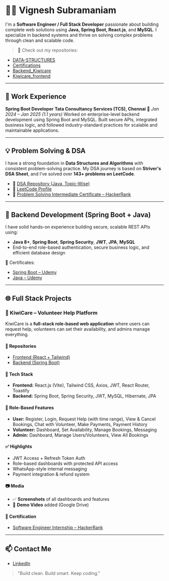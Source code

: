 # 👨‍💻 Vignesh Subramaniam

I'm a **Software Engineer / Full Stack Developer** passionate about building complete web solutions using **Java, Spring Boot, React.js**, and **MySQL**. I specialize in backend systems and thrive on solving complex problems through clean and scalable code.

> 📁 Check out my repositories:

* [DATA-STRUCTURES](https://github.com/Vigneh-sd/DATA-STRUCTURES)
* [Certifications](https://github.com/Vigneh-sd/Certifications)
* [Backend\_Kiwicare](https://github.com/Vigneh-sd/Backend_Kiwicare)
* [Kiwicare\_frontend](https://github.com/Vigneh-sd/Kiwicare_frontend)

---

## 💼 Work Experience

**Spring Boot Developer**
**Tata Consultancy Services (TCS), Chennai**
📅 *Jan 2024 – Jan 2025 (1.1 years)*
Worked on enterprise-level backend development using Spring Boot and MySQL. Built secure APIs, integrated business logic, and followed industry-standard practices for scalable and maintainable applications.

---

## 💡 Problem Solving & DSA

I have a strong foundation in **Data Structures and Algorithms** with consistent problem-solving practice. My DSA journey is based on **Striver's DSA Sheet**, and I’ve solved over **143+ problems on LeetCode**.

* 📘 [DSA Repository (Java, Topic-Wise)](https://github.com/Vigneh-sd/DATA-STRUCTURES)
* 🧠 [LeetCode Profile](https://leetcode.com/Vignesh_0703/)
* 🏅 [Problem Solving Intermediate Certificate – HackerRank](./Problem_Solving_%28Intermediate%29.png)

---

## 🔧 Backend Development (Spring Boot + Java)

I have solid hands-on experience building secure, scalable REST APIs using:

* **Java 8+**, **Spring Boot**, **Spring Security**, **JWT**, **JPA**, **MySQL**
* End-to-end role-based authentication, secure business logic, and efficient database design

🧾 Certificates:

* [Spring Boot – Udemy](./Spring%20boot%20certificate.pdf)
* [Java – Udemy](./java%20certificate.pdf)

---

## 🌐 Full Stack Projects

### 🥝 KiwiCare – Volunteer Help Platform

KiwiCare is a **full-stack role-based web application** where users can request help, volunteers can set their availability, and admins manage everything.

#### 🔗 Repositories

* [Frontend (React + Tailwind)](https://github.com/Vigneh-sd/Kiwicare_frontend)
* [Backend (Spring Boot)](https://github.com/Vigneh-sd/Backend_Kiwicare)

#### 🔐 Tech Stack

* **Frontend:** React.js (Vite), Tailwind CSS, Axios, JWT, React Router, Toastify
* **Backend:** Spring Boot, Spring Security, JWT, MySQL, Hibernate, JPA

#### 🧩 Role-Based Features

* **User:** Register, Login, Request Help (with time range), View & Cancel Bookings, Chat with Volunteer, Make Payments, Payment History
* **Volunteer:** Dashboard, Set Availability, Manage Bookings, Messaging
* **Admin:** Dashboard, Manage Users/Volunteers, View All Bookings

#### ✅ Highlights

* JWT Access + Refresh Token Auth
* Role-based dashboards with protected API access
* WhatsApp-style internal messaging
* Payment integration & refund system

#### 📷 Media

* ✅ **Screenshots** of all dashboards and features
* 🎥 **Demo Video** added (Google Drive)

#### 🧾 Certification

* [Software Engineer Internship – HackerRank](./Software_Engineer_Intern.png)

---

## 📫 Contact Me

* [LinkedIn](https://www.linkedin.com/in/vigneshsubramaniam07/)

> "Build clean. Build smart. Keep coding."
